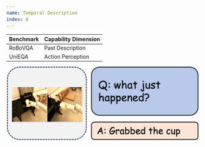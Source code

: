```yaml
---
name: Temporal Description
index: 8
---
```


<div class="row">
<div class="col-8">

| **Benchmark** | **Capability Dimension** |
| ------------- | ------------------------ |
| RoBoVQA       | Past Description         |
| UniEQA        | Action Perception        |

</div>

<div class="col-4">

![alt text](temporaldescription.png)

</div>

</div>
